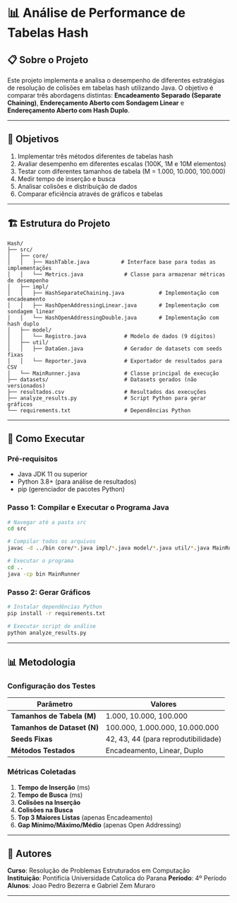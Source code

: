 # 📊 Análise de Performance de Tabelas Hash

## 📋 Sobre o Projeto

Este projeto implementa e analisa o desempenho de diferentes estratégias de resolução de colisões em tabelas hash utilizando Java. O objetivo é comparar três abordagens distintas: **Encadeamento Separado (Separate Chaining)**, **Endereçamento Aberto com Sondagem Linear** e **Endereçamento Aberto com Hash Duplo**.

---

## 🎯 Objetivos

1. Implementar três métodos diferentes de tabelas hash
2. Avaliar desempenho em diferentes escalas (100K, 1M e 10M elementos)
3. Testar com diferentes tamanhos de tabela (M = 1.000, 10.000, 100.000)
4. Medir tempo de inserção e busca
5. Analisar colisões e distribuição de dados
6. Comparar eficiência através de gráficos e tabelas

---

## 🏗️ Estrutura do Projeto

```
Hash/
├── src/
│   ├── core/
│   │   ├── HashTable.java          # Interface base para todas as implementações
│   │   └── Metrics.java             # Classe para armazenar métricas de desempenho
│   ├── impl/
│   │   ├── HashSeparateChaining.java           # Implementação com encadeamento
│   │   ├── HashOpenAddressingLinear.java       # Implementação com sondagem linear
│   │   └── HashOpenAddressingDouble.java       # Implementação com hash duplo
│   ├── model/
│   │   └── Registro.java            # Modelo de dados (9 dígitos)
│   ├── util/
│   │   ├── DataGen.java             # Gerador de datasets com seeds fixas
│   │   └── Reporter.java            # Exportador de resultados para CSV
│   └── MainRunner.java              # Classe principal de execução
├── datasets/                        # Datasets gerados (não versionados)
├── resultados.csv                   # Resultados das execuções
├── analyze_results.py               # Script Python para gerar gráficos
└── requirements.txt                 # Dependências Python
```

---

## 🚀 Como Executar

### Pré-requisitos

- Java JDK 11 ou superior
- Python 3.8+ (para análise de resultados)
- pip (gerenciador de pacotes Python)

### Passo 1: Compilar e Executar o Programa Java

```bash
# Navegar até a pasta src
cd src

# Compilar todos os arquivos
javac -d ../bin core/*.java impl/*.java model/*.java util/*.java MainRunner.java

# Executar o programa
cd ..
java -cp bin MainRunner
```

### Passo 2: Gerar Gráficos

```bash
# Instalar dependências Python
pip install -r requirements.txt

# Executar script de análise
python analyze_results.py
```

---

## 📊 Metodologia

### Configuração dos Testes

| Parâmetro | Valores |
|-----------|---------|
| **Tamanhos de Tabela (M)** | 1.000, 10.000, 100.000 |
| **Tamanhos de Dataset (N)** | 100.000, 1.000.000, 10.000.000 |
| **Seeds Fixas** | 42, 43, 44 (para reprodutibilidade) |
| **Métodos Testados** | Encadeamento, Linear, Duplo |

### Métricas Coletadas

1. **Tempo de Inserção** (ms)
2. **Tempo de Busca** (ms)
3. **Colisões na Inserção**
4. **Colisões na Busca**
5. **Top 3 Maiores Listas** (apenas Encadeamento)
6. **Gap Mínimo/Máximo/Médio** (apenas Open Addressing)

---


## 👥 Autores

**Curso**: Resolução de Problemas Estruturados em Computação  
**Instituição**: Pontificia Universidade Catolica do Parana
**Período**: 4º Período  
**Alunos**: Joao Pedro Bezerra e Gabriel Zem Muraro

---



